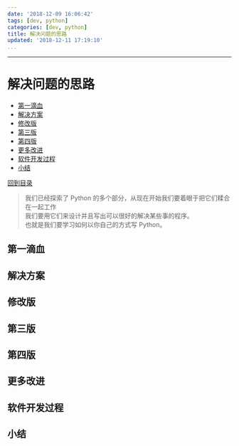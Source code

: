 ```yaml
---
date: '2018-12-09 16:06:42'
tags: [dev, python]
categories: [dev, python]
title: 解决问题的思路
updated: '2018-12-11 17:19:10'
...
```

---
# 解决问题的思路
<!-- MarkdownTOC -->

- [第一滴血](#%E7%AC%AC%E4%B8%80%E6%BB%B4%E8%A1%80)
- [解决方案](#%E8%A7%A3%E5%86%B3%E6%96%B9%E6%A1%88)
- [修改版](#%E4%BF%AE%E6%94%B9%E7%89%88)
- [第三版](#%E7%AC%AC%E4%B8%89%E7%89%88)
- [第四版](#%E7%AC%AC%E5%9B%9B%E7%89%88)
- [更多改进](#%E6%9B%B4%E5%A4%9A%E6%94%B9%E8%BF%9B)
- [软件开发过程](#%E8%BD%AF%E4%BB%B6%E5%BC%80%E5%8F%91%E8%BF%87%E7%A8%8B)
- [小结](#%E5%B0%8F%E7%BB%93)

<!-- /MarkdownTOC -->
[回到目录](./index.md)

> 我们已经探索了 Python 的多个部分，从现在开始我们要着眼于把它们糅合在一起工作  
> 我们要用它们来设计并且写出可以很好的解决某些事的程序。  
> 也就是我们要学习如何以你自己的方式写 Python。

<a id="%E7%AC%AC%E4%B8%80%E6%BB%B4%E8%A1%80"></a>
## 第一滴血
<a id="%E8%A7%A3%E5%86%B3%E6%96%B9%E6%A1%88"></a>
## 解决方案
<a id="%E4%BF%AE%E6%94%B9%E7%89%88"></a>
## 修改版
<a id="%E7%AC%AC%E4%B8%89%E7%89%88"></a>
## 第三版
<a id="%E7%AC%AC%E5%9B%9B%E7%89%88"></a>
## 第四版
<a id="%E6%9B%B4%E5%A4%9A%E6%94%B9%E8%BF%9B"></a>
## 更多改进
<a id="%E8%BD%AF%E4%BB%B6%E5%BC%80%E5%8F%91%E8%BF%87%E7%A8%8B"></a>
## 软件开发过程
<a id="%E5%B0%8F%E7%BB%93"></a>
## 小结
